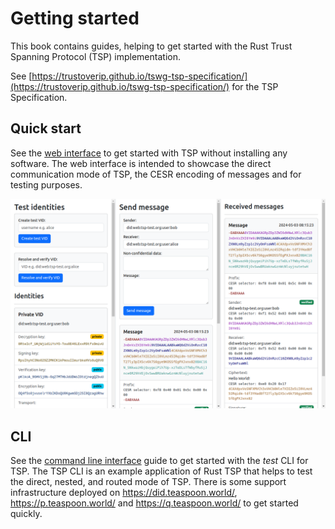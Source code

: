 # Getting started

This book contains guides, helping to get started with the
Rust Trust Spanning Protocol (TSP) implementation.

See [https://trustoverip.github.io/tswg-tsp-specification/](https://trustoverip.github.io/tswg-tsp-specification/) for the TSP Specification.

## Quick start

See the [web interface](./web-interface.md) to get started with TSP without installing
any software. The web interface is intended to showcase the direct communication mode of TSP,
the CESR encoding of messages and for testing purposes.

![TSP demo web interface](./images/demo.teaspoon.world.png)

## CLI

See the [command line interface](./cli/index.md) guide to get started
with the _test_ CLI for TSP.
The TSP CLI is an example application of Rust TSP that helps to test
the direct, nested, and routed mode of TSP.
There is some support infrastructure deployed on <https://did.teaspoon.world/>, <https://p.teaspoon.world/> and <https://q.teaspoon.world/> to get started quickly.
